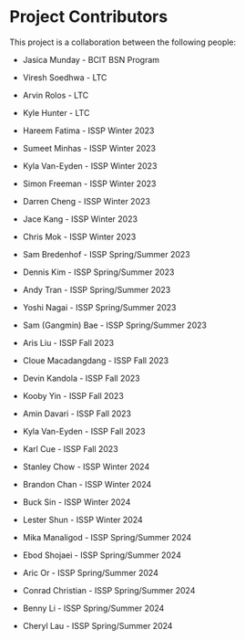 # Project Contributors

This project is a collaboration between the following people:

- Jasica Munday - BCIT BSN Program

- Viresh Soedhwa - LTC
- Arvin Rolos - LTC
- Kyle Hunter - LTC

- Hareem Fatima - ISSP Winter 2023
- Sumeet Minhas - ISSP Winter 2023
- Kyla Van-Eyden - ISSP Winter 2023
- Simon Freeman - ISSP Winter 2023
- Darren Cheng - ISSP Winter 2023
- Jace Kang - ISSP Winter 2023
- Chris Mok - ISSP Winter 2023

- Sam Bredenhof - ISSP Spring/Summer 2023
- Dennis Kim - ISSP Spring/Summer 2023
- Andy Tran - ISSP Spring/Summer 2023
- Yoshi Nagai - ISSP Spring/Summer 2023
- Sam (Gangmin) Bae - ISSP Spring/Summer 2023

- Aris Liu - ISSP Fall 2023
- Cloue Macadangdang - ISSP Fall 2023
- Devin Kandola - ISSP Fall 2023
- Kooby Yin - ISSP Fall 2023
- Amin Davari - ISSP Fall 2023
- Kyla Van-Eyden - ISSP Fall 2023
- Karl Cue - ISSP Fall 2023

- Stanley Chow - ISSP Winter 2024
- Brandon Chan - ISSP Winter 2024
- Buck Sin - ISSP Winter 2024
- Lester Shun - ISSP Winter 2024

- Mika Manaligod - ISSP Spring/Summer 2024
- Ebod Shojaei - ISSP Spring/Summer 2024
- Aric Or - ISSP Spring/Summer 2024
- Conrad Christian - ISSP Spring/Summer 2024
- Benny Li - ISSP Spring/Summer 2024
- Cheryl Lau - ISSP Spring/Summer 2024